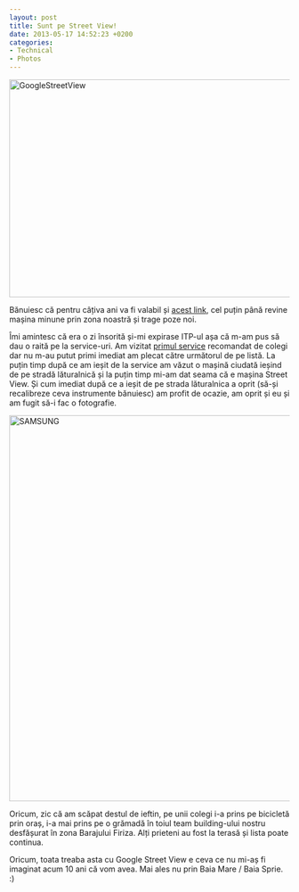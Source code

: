 ```yaml
---
layout: post
title: Sunt pe Street View!
date: 2013-05-17 14:52:23 +0200
categories:
- Technical
- Photos
---
```

<a href="http://www.rusiczki.net/wp-content/uploads/2013/04/GoogleStreetView.png"><img src="http://www.rusiczki.net/wp-content/uploads/2013/04/GoogleStreetView-693x391.png" alt="GoogleStreetView" width="693" height="391" class="alignnone size-medium wp-image-4465" /></a>

Bănuiesc că pentru câțiva ani va fi valabil și <a href="http://goo.gl/maps/AphZx">acest link</a>, cel puțin până revine mașina minune prin zona noastră și trage poze noi.

Îmi amintesc că era o zi însorită și-mi expirase ITP-ul așa că m-am pus să dau o raită pe la service-uri. Am vizitat <a href="http://goo.gl/maps/LENFu">primul service</a> recomandat de colegi dar nu m-au putut primi imediat am plecat către următorul de pe listă. La puțin timp după ce am ieșit de la service am văzut o mașină ciudată ieșind de pe stradă lăturalnică și la puțin timp mi-am dat seama că e mașina Street View. Și cum imediat după ce a ieșit de pe strada lăturalnica a oprit (să-și recalibreze ceva instrumente bănuiesc) am profit de ocazie, am oprit și eu și am fugit să-i fac o fotografie.

<a href="http://www.rusiczki.net/wp-content/uploads/2013/04/2012-07-18-12.56.20.jpg"><img src="http://www.rusiczki.net/wp-content/uploads/2013/04/2012-07-18-12.56.20-519x693.jpg" alt="SAMSUNG" width="519" height="693" class="alignnone size-medium wp-image-4467" /></a>

Oricum, zic că am scăpat destul de ieftin, pe unii colegi i-a prins pe bicicletă prin oraș, i-a mai prins pe o grămadă în toiul team building-ului nostru desfășurat în zona Barajului Firiza. Alți prieteni au fost la terasă și lista poate continua.

Oricum, toata treaba asta cu Google Street View e ceva ce nu mi-aș fi imaginat acum 10 ani că vom avea. Mai ales nu prin Baia Mare / Baia Sprie. :)
